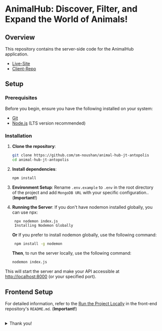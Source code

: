 # AnimalHub: Discover, Filter, and Expand the World of Animals!

## Overview

This repository contains the server-side code for the AnimalHub application.

- [Live-Site](https://animalhub-by-sm-nowshan.vercel.app)
- [Client-Repo](https://github.com/sm-noushan/animal-hub-jt-antopolis)

## Setup

### Prerequisites

Before you begin, ensure you have the following installed on your system:

- [Git](https://git-scm.com/downloads)
- [Node.js](https://nodejs.org/) (LTS version recommended)

### Installation

1. **Clone the repository**:

   ```bash
   git clone https://github.com/sm-noushan/animal-hub-jt-antopolis
   cd animal-hub-jt-antopolis
   ```

2. **Install dependencies**:

   ```bash
   npm install
   ```

3. **Environment Setup**: Rename `.env.example` to `.env` in the root directory of the project and add `MongoDB URL` with your specific configuration.. (**Important!**)

4. **Running the Server**: If you don't have nodemon installed globally, you can use npx:

   ```bash
    npx nodemon index.js
    Installing Nodemon Globally
   ```

   **Or**
   If you prefer to install nodemon globally, use the following command:

   ```bash
    npm install -g nodemon
   ```

   **Then**, to run the server locally, use the following command:

   ```bash
   nodemon index.js
   ```

This will start the server and make your API accessible at [http://localhost:8000](http://localhost:8000) (or your specified port).

## Frontend Setup

For detailed information, refer to the [Run the Project Locally](https://github.com/sm-noushan/animal-hub-jt-antopolis) in the front-end repository's `README.md`. (**Important!**)

<br/>
<details>
    <summary>Thank you!</summary>
</details>
